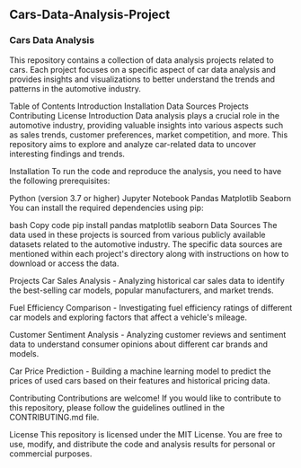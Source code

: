## Cars-Data-Analysis-Project

### Cars Data Analysis
 This repository contains a collection of data analysis projects related to cars. Each project focuses on a specific aspect of car data analysis and provides insights and visualizations to better understand the trends and patterns in the automotive industry.

Table of Contents
Introduction
Installation
Data Sources
Projects
Contributing
License
Introduction
Data analysis plays a crucial role in the automotive industry, providing valuable insights into various aspects such as sales trends, customer preferences, market competition, and more. This repository aims to explore and analyze car-related data to uncover interesting findings and trends.

Installation
To run the code and reproduce the analysis, you need to have the following prerequisites:

Python (version 3.7 or higher)
Jupyter Notebook
Pandas
Matplotlib
Seaborn
You can install the required dependencies using pip:

bash
Copy code
pip install pandas matplotlib seaborn
Data Sources
The data used in these projects is sourced from various publicly available datasets related to the automotive industry. The specific data sources are mentioned within each project's directory along with instructions on how to download or access the data.

Projects
Car Sales Analysis - Analyzing historical car sales data to identify the best-selling car models, popular manufacturers, and market trends.

Fuel Efficiency Comparison - Investigating fuel efficiency ratings of different car models and exploring factors that affect a vehicle's mileage.

Customer Sentiment Analysis - Analyzing customer reviews and sentiment data to understand consumer opinions about different car brands and models.

Car Price Prediction - Building a machine learning model to predict the prices of used cars based on their features and historical pricing data.

Contributing
Contributions are welcome! If you would like to contribute to this repository, please follow the guidelines outlined in the CONTRIBUTING.md file.

License
This repository is licensed under the MIT License. You are free to use, modify, and distribute the code and analysis results for personal or commercial purposes.
